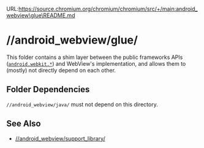 URL:https://source.chromium.org/chromium/chromium/src/+/main:android_webview\glue\README.md
# //android\_webview/glue/

This folder contains a shim layer between the public frameworks APIs
([`android.webkit.*`](https://developer.android.com/reference/android/webkit/package-summary))
and WebView's implementation, and allows them to (mostly) not directly depend
on each other.

## Folder Dependencies

`//android_webview/java/` must not depend on this directory.

## See Also

- [//android_webview/support_library/](/android_webview/support_library/README.md)
